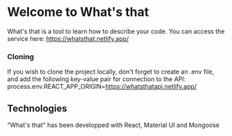 # Welcome to What's that

What's that is a tool to learn how to describe your code.
You can access the service here: https://whatsthat.netlify.app/

### Cloning

If you wish to clone the project locally, don't forget to create an .env file, and add the following key-value pair for connection to the API:
process.env.REACT_APP_ORIGIN=https://whatsthatapi.netlify.app/

## Technologies

"What's that" has been developped with React, Material UI and Mongoose
